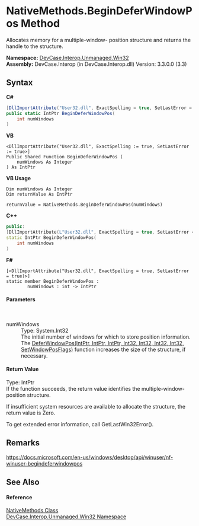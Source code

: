 # NativeMethods.BeginDeferWindowPos Method 
 

Allocates memory for a multiple-window- position structure and returns the handle to the structure.

**Namespace:**&nbsp;<a href="N_DevCase_Interop_Unmanaged_Win32">DevCase.Interop.Unmanaged.Win32</a><br />**Assembly:**&nbsp;DevCase.Interop (in DevCase.Interop.dll) Version: 3.3.0.0 (3.3)

## Syntax

**C#**<br />
``` C#
[DllImportAttribute("User32.dll", ExactSpelling = true, SetLastError = true)]
public static IntPtr BeginDeferWindowPos(
	int numWindows
)
```

**VB**<br />
``` VB
<DllImportAttribute("User32.dll", ExactSpelling := true, SetLastError := true>]
Public Shared Function BeginDeferWindowPos ( 
	numWindows As Integer
) As IntPtr
```

**VB Usage**<br />
``` VB Usage
Dim numWindows As Integer
Dim returnValue As IntPtr

returnValue = NativeMethods.BeginDeferWindowPos(numWindows)
```

**C++**<br />
``` C++
public:
[DllImportAttribute(L"User32.dll", ExactSpelling = true, SetLastError = true)]
static IntPtr BeginDeferWindowPos(
	int numWindows
)
```

**F#**<br />
``` F#
[<DllImportAttribute("User32.dll", ExactSpelling = true, SetLastError = true)>]
static member BeginDeferWindowPos : 
        numWindows : int -> IntPtr 

```


#### Parameters
&nbsp;<dl><dt>numWindows</dt><dd>Type: System.Int32<br />The initial number of windows for which to store position information. The <a href="M_DevCase_Interop_Unmanaged_Win32_NativeMethods_DeferWindowPos">DeferWindowPos(IntPtr, IntPtr, IntPtr, Int32, Int32, Int32, Int32, SetWindowPosFlags)</a> function increases the size of the structure, if necessary.</dd></dl>

#### Return Value
Type: IntPtr<br />If the function succeeds, the return value identifies the multiple-window-position structure. 

 If insufficient system resources are available to allocate the structure, the return value is Zero. 

 To get extended error information, call GetLastWin32Error().

## Remarks
<a href="https://docs.microsoft.com/en-us/windows/desktop/api/winuser/nf-winuser-begindeferwindowpos" target="_blank">https://docs.microsoft.com/en-us/windows/desktop/api/winuser/nf-winuser-begindeferwindowpos</a>

## See Also


#### Reference
<a href="T_DevCase_Interop_Unmanaged_Win32_NativeMethods">NativeMethods Class</a><br /><a href="N_DevCase_Interop_Unmanaged_Win32">DevCase.Interop.Unmanaged.Win32 Namespace</a><br />